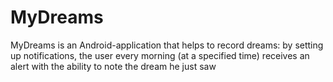 # MyDreams
MyDreams is an Android-application that helps to record dreams: by setting up notifications, the user every morning (at a specified time) receives an alert with the ability to note the dream he just saw

